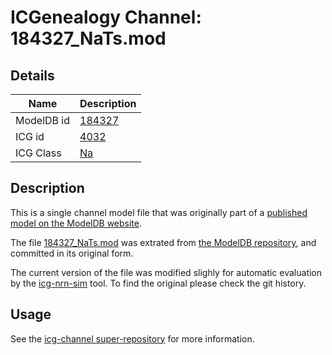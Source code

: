 # ICGenealogy Channel: 184327\_NaTs.mod

## Details

Name | Description
---- | -----------
ModelDB id | [184327](http://senselab.med.yale.edu/ModelDB/ShowModel.cshtml?model=184327)
ICG id | [4032](http://icg.neurotheory.ox.ac.uk/channels/2/4032)
ICG Class | [Na](http://icg.neurotheory.ox.ac.uk/channels/2)

## Description

This is a single channel model file that was originally part of a [published model on the ModelDB website](http://senselab.med.yale.edu/mModelDB/ShowModel.cshtml?model=184327).


The file [184327\_NaTs.mod](184327_NaTs.mod) was extrated from [the ModelDB repository](http://senselab.med.yale.edu/ModelDB/ShowModel.cshtml?model=184327), and committed in its original form.

The current version of the file was modified slighly for automatic evaluation by the [icg-nrn-sim](https://github.com/icgenealogy/icg-nrn-sim) tool. To find the original please check the git history.


## Usage

See the [icg-channel super-repository](https://github.com/icgenealogy/icg-channels) for more information.